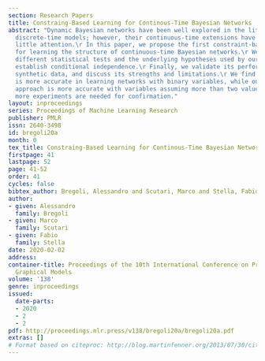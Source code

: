 ```yaml
---
section: Research Papers
title: Constraing-Based Learning for Continous-Time Bayesian Networks
abstract: "Dynamic Bayesian networks have been well explored in the literature as
  discrete-time models; however, their continuous-time extensions have seen comparatively
  little attention.\r In this paper, we propose the first constraint-based algorithm
  for learning the structure of continuous-time Bayesian networks.\r We discuss the
  different statistical tests and the underlying hypotheses used by our proposal to
  establish conditional independence.\r Finally, we validate its performance using
  synthetic data, and discuss its strengths and limitations.\r We find that score-based
  is more accurate in learning networks with binary variables, while our\r constraint-based
  approach is more accurate with variables assuming more than two values. However,\r
  more experiments are needed for confirmation."
layout: inproceedings
series: Proceedings of Machine Learning Research
publisher: PMLR
issn: 2640-3498
id: bregoli20a
month: 0
tex_title: Constraing-Based Learning for Continous-Time Bayesian Networks
firstpage: 41
lastpage: 52
page: 41-52
order: 41
cycles: false
bibtex_author: Bregoli, Alessandro and Scutari, Marco and Stella, Fabio
author:
- given: Alessandro
  family: Bregoli
- given: Marco
  family: Scutari
- given: Fabio
  family: Stella
date: 2020-02-02
address: 
container-title: Proceedings of the 10th International Conference on Probabilistic
  Graphical Models
volume: '138'
genre: inproceedings
issued:
  date-parts:
  - 2020
  - 2
  - 2
pdf: http://proceedings.mlr.press/v138/bregoli20a/bregoli20a.pdf
extras: []
# Format based on citeproc: http://blog.martinfenner.org/2013/07/30/citeproc-yaml-for-bibliographies/
---
```


